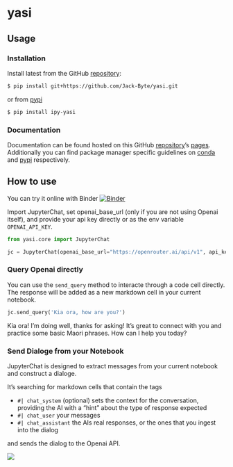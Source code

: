 # yasi


<!-- WARNING: THIS FILE WAS AUTOGENERATED! DO NOT EDIT! -->

## Usage

### Installation

Install latest from the GitHub
[repository](https://github.com/Jack-Byte/yasi):

``` sh
$ pip install git+https://github.com/Jack-Byte/yasi.git
```

or from [pypi](https://pypi.org/project/yasi/)

``` sh
$ pip install ipy-yasi
```

### Documentation

Documentation can be found hosted on this GitHub
[repository](https://github.com/Jack-Byte/yasi)’s
[pages](https://Jack-Byte.github.io/yasi/). Additionally you can find
package manager specific guidelines on
[conda](https://anaconda.org/Jack-Byte/yasi) and
[pypi](https://pypi.org/project/yasi/) respectively.

## How to use

You can try it online with Binder
[![Binder](https://mybinder.org/badge_logo.svg)](https://mybinder.org/v2/gh/Jack-Byte/yasi/HEAD?urlpath=%2Fdoc%2Ftree%2F%2Fexamples%2Fmoney_and_kangaroos.ipynb)

Import JupyterChat, set openai_base_url (only if you are not using
Openai itself), and provide your api key directly or as the env variable
`OPENAI_API_KEY`.

``` python
from yasi.core import JupyterChat

jc = JupyterChat(openai_base_url="https://openrouter.ai/api/v1", api_key=None)
```

### Query Openai directly

You can use the `send_query` method to interacte through a code cell
directly. The response will be added as a new markdown cell in your
current notebook.

``` python
jc.send_query('Kia ora, how are you?')
```

Kia ora! I’m doing well, thanks for asking! It’s great to connect with
you and practice some basic Maori phrases. How can I help you today?

### Send Dialoge from your Notebook

JupyterChat is designed to extract messages from your current notebook
and construct a dialoge.

It’s searching for markdown cells that contain the tags

- `#| chat_system` (optional) sets the context for the conversation,
  providing the AI with a “hint” about the type of response expected
- `#| chat_user` your messages
- `#| chat_assistant` the AIs real responses, or the ones that you
  ingest into the dialog

and sends the dialog to the Openai API.

![](files/yasi_demo_roos.gif)

